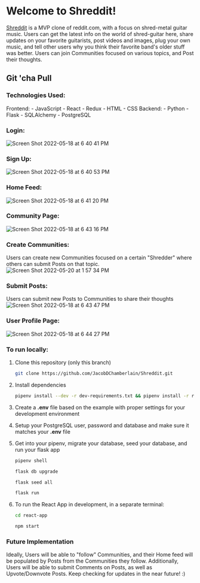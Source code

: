 # Welcome to Shreddit!

[Shreddit](https://shreddittt.herokuapp.com/) is a MVP clone of reddit.com, with a focus on shred-metal guitar music. Users can get the latest info on the world of shred-guitar here, share updates on your favorite guitarists, post videos and images, plug your own music, and tell other users why you think their favorite band's older stuff was better. Users can join Communities focused on various topics, and Post their thoughts.

## Git 'cha Pull

### Technologies Used:
   Frontend:
     - JavaScript
     - React
     - Redux
     - HTML
     - CSS
   Backend:
     - Python
     - Flask
     - SQLAlchemy
     - PostgreSQL
     
### Login:
![Screen Shot 2022-05-18 at 6 40 41 PM](https://user-images.githubusercontent.com/91109296/169172940-77473e69-b791-4004-b2cb-c0bfe457dfa0.png)
### Sign Up:
![Screen Shot 2022-05-18 at 6 40 53 PM](https://user-images.githubusercontent.com/91109296/169172943-17418902-42a6-47da-9eb7-33578de713f1.png)
### Home Feed:
![Screen Shot 2022-05-18 at 6 41 20 PM](https://user-images.githubusercontent.com/91109296/169172944-e6d395f8-033a-4453-a7b9-c63f720277d9.png)
### Community Page:
![Screen Shot 2022-05-18 at 6 43 16 PM](https://user-images.githubusercontent.com/91109296/169172948-3741c82e-b4b9-4b34-9ebd-dec403470dde.png)
### Create Communities:
Users can create new Communities focused on a certain "Shredder" where others can submit Posts on that topic.
![Screen Shot 2022-05-20 at 1 57 34 PM](https://user-images.githubusercontent.com/91109296/169594454-4b9990a0-0979-45ce-a9f5-1412d9a55e7c.png)
### Submit Posts:
Users can submit new Posts to Communities to share their thoughts
![Screen Shot 2022-05-18 at 6 43 47 PM](https://user-images.githubusercontent.com/91109296/169172950-44e0c551-d1ba-4016-b63c-5f2e4a3e6251.png)
### User Profile Page:
![Screen Shot 2022-05-18 at 6 44 27 PM](https://user-images.githubusercontent.com/91109296/169172951-5dd7b8e3-e3db-447c-a3e9-9c44e22df829.png)


### To run locally:
1. Clone this repository (only this branch)

   ```bash
   git clone https://github.com/JacobDChamberlain/Shreddit.git
   ```

2. Install dependencies

      ```bash
      pipenv install --dev -r dev-requirements.txt && pipenv install -r requirements.txt
      ```

3. Create a **.env** file based on the example with proper settings for your
   development environment
4. Setup your PostgreSQL user, password and database and make sure it matches your **.env** file

5. Get into your pipenv, migrate your database, seed your database, and run your flask app

   ```bash
   pipenv shell
   ```

   ```bash
   flask db upgrade
   ```

   ```bash
   flask seed all
   ```

   ```bash
   flask run
   ```

6. To run the React App in development, in a separate terminal:
    ```bash
    cd react-app
    ```
    
    ```bash
    npm start
    ```


### Future Implementation
Ideally, Users will be able to "follow" Communities, and their Home feed will be populated by Posts from the Communities they follow. Additionally, Users will be able to submit Comments on Posts, as well as Upvote/Downvote Posts. Keep checking for updates in the near future! :)
